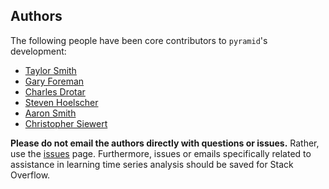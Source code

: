 ## Authors

The following people have been core contributors to `pyramid`'s development:

  * [Taylor Smith](https://github.com/tgsmith61591)
  * [Gary Foreman](https://github.com/garyForeman)
  * [Charles Drotar](https://github.com/charlesdrotar)
  * [Steven Hoelscher](https://github.com/shoelsch)
  * [Aaron Smith](https://github.com/aaronreidsmith)
  * [Christopher Siewert](https://github.com/christopher-siewert)

__Please do not email the authors directly with questions or issues.__ Rather, use
the [issues](https://github.com/tgsmith61591/pyramid/issues) page. Furthermore, issues
or emails specifically related to assistance in learning time series analysis should be
saved for Stack Overflow.
